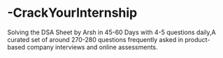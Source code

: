 # -CrackYourInternship
Solving  the DSA Sheet by Arsh in 45-60 Days with 4-5 questions daily,A curated set of around 270-280 questions frequently asked in product-based company interviews and online assessments.
